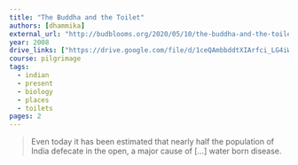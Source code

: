 ```yaml
---
title: "The Buddha and the Toilet"
authors: [dhammika]
external_url: "http://budblooms.org/2020/05/10/the-buddha-and-the-toilet/"
year: 2008
drive_links: ["https://drive.google.com/file/d/1ceQAmbbddtXIArfci_LG4iWmTvBVhc4-/view?usp=drivesdk"]
course: pilgrimage
tags:
  - indian
  - present
  - biology
  - places
  - toilets
pages: 2
---
```


> Even today it has been estimated that nearly half the population of India defecate in the open, a major cause of [...] water born disease.

